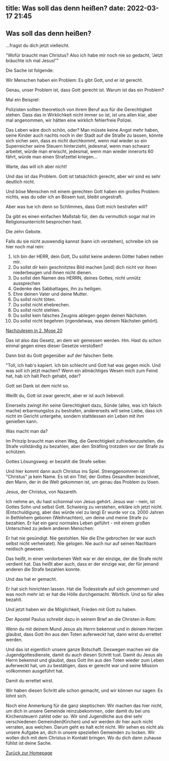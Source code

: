 title: Was soll das denn heißen?
date: 2022-03-17 21:45
---

## Was soll das denn heißen?

...fragst du dich jetzt vielleicht.

"Wofür braucht man Christus? Also ich habe mir noch nie so gedacht,
'Jetzt bräuchte ich mal Jesus!'"

Die Sache ist folgende:

Wir Menschen haben ein Problem: Es gibt Gott, und er ist gerecht.

Genau, unser Problem ist, dass Gott gerecht ist. Warum ist das ein Problem?

Mal ein Beispiel:

Polizisten sollten theoretisch von ihrem Beruf aus für die Gerechtigkeit stehen.
Dass das in Wirklichkeit nicht immer so ist, ist uns allen klar,
aber mal angenommen, wir hätten eine wirklich fehlerfreie Polizei.

Das Leben wäre doch schön, oder? Man müsste keine Angst mehr haben,
seine Kinder auch nachts noch in der Stadt auf die Straße zu lassen,
könnte sich sicher sein, dass es nicht durchkommt,
wenn mal wieder so ein Superreicher seine Steuern hinterzieht,
jedesmal, wenn man schwarz arbeitet, würde man erwischt,
jedesmal, wenn man wieder innerorts 60 fährt, würde man einen Strafzettel kriegen...

Warte, das will ich aber nicht!

Und das ist das Problem. Gott ist tatsächlich gerecht,
aber wir sind es sehr deutlich nicht.

Und böse Menschen mit einem gerechten Gott haben ein großes Problem:
nichts, was du oder ich an Bösem tust, bleibt ungestraft.

Aber was tue ich denn so Schlimmes, dass Gott mich bestrafen will?

Da gibt es einen einfachen Maßstab für,
den du vermutlich sogar mal im Religionsunterricht besprochen hast.

Die zehn Gebote.

Falls du sie nicht auswendig kannst (kann ich verstehen),
schreibe ich sie hier noch mal rein:

1. Ich bin der HERR, dein Gott, Du sollst keine anderen Götter haben neben mir.
2. Du sollst dir kein geschnitztes Bild machen [und] dich nicht vor ihnen niederbeugen und ihnen nicht dienen.
3. Du sollst den Namen des HERRN, deines Gottes, nicht unnütz aussprechen
4. Gedenke des Sabbattages, ihn zu heiligen.
5. Ehre deinen Vater und deine Mutter.
6. Du sollst nicht töten.
7. Du sollst nicht ehebrechen.
8. Du sollst nicht stehlen.
9. Du sollst kein falsches Zeugnis ablegen gegen deinen Nächsten.
10. Du sollst nicht begehren (irgendetwas, was deinem Nächsten gehört).

[Nachzulesen in 2. Mose 20](https://www.bibleserver.com/Ne%C3%9C/2.Mose20)

Das ist also das Gesetz, an dem wir gemessen werden. Hm.
Hast du schon einmal gegen eines dieser Gesetze verstoßen?

Dann bist du Gott gegenüber auf der falschen Seite.

"Toll, ich hab's kapiert. Ich bin schlecht und Gott hat was gegen mich.
Und was soll ich jetzt machen? Wenn ein allmächtiges Wesen mich zum Feind hat,
hab ich halt Pech gehabt, oder?

Gott sei Dank ist dem nicht so.

Weißt du, Gott ist zwar gerecht, aber er ist auch liebevoll.

Einerseits zwingt ihn seine Gerechtigkeit dazu, Sünde (alles, was ich falsch mache)
erbarmungslos zu bestrafen, andererseits will seine Liebe,
dass ich nicht im Gericht untergehe,
sondern stattdessen ein Leben mit ihm genießen kann.

Was macht man da?

Im Prinzip braucht man einen Weg, die Gerechtigkeit zufriedenzustellen,
die Strafe vollständig zu bezahlen, aber den Sträfling trotzdem vor der Strafe zu schützen.

Gottes Lösungsweg: er bezahlt die Strafe selber.

Und hier kommt dann auch Christus ins Spiel.
Strenggenommen ist "Christus" ja kein Name.
Es ist ein Titel, der Gottes Gesandten bezeichnet,
den Mann, der in die Welt gekommen ist, um genau das Problem zu lösen.

Jesus, der Christus, von Nazareth.

Ich nehme an, du hast schonmal von Jesus gehört.
Jesus war - nein, ist Gottes Sohn und selbst Gott.
Schwierig zu verstehen, erkläre ich jetzt nicht.
(Entschuldigung, aber das würde viel zu lang)
Er wurde vor ca. 2000 Jahren in Bethlehem geboren (Weihnachten),
um deine und meine Strafe zu bezahlen.
Er hat ein ganz normales Leben geführt - mit einem großen Unterschied zu jedem anderen Menschen:

Er hat nie gesündigt. Nie gestohlen. Nie die Ehe gebrochen (er war auch selbst nicht verheiratet).
Nie gelogen. Nie auch nur auf seinen Nachbarn neidisch gewesen.

Das heißt, in einer verdorbenen Welt war er der einzige,
der die Strafe nicht verdient hat. Das heißt aber auch, dass er der einzige war,
der für jemand anderen die Strafe bezahlen konnte.

Und das hat er gemacht.

Er hat sich hinrichten lassen.
Hat die Todesstrafe auf sich genommen und was noch mehr ist:
er hat die Hölle durchgemacht. Wörtlich. Und so für alles bezahlt.

Und jetzt haben wir die Möglichkeit, Frieden mit Gott zu haben.

Der Apostel Paulus schreibt dazu in seinem Brief an die Christen in Rom:

Wenn du mit deinem Mund Jesus als Herrn bekennst und in deinem Herzen glaubst,
dass Gott ihn aus den Toten auferweckt hat, dann wirst du errettet werden.

Und das ist eigentlich unsere ganze Botschaft.
Deswegen machen wir die Jugendgottesdienste, damit du auch diesen Schritt tust.
Damit du Jesus als Herrn bekennst und glaubst,
dass Gott ihn aus den Toten wieder zum Leben auferweckt hat, um zu bestätigen,
dass er gerecht war und seine Mission vollkommen ausgeführt hat.

Damit du errettet wirst.

Wir haben diesen Schritt alle schon gemacht, und wir können nur sagen:
Es lohnt sich.

Noch eine Anmerkung für die ganz skeptischen: Wir machen das hier nicht,
um dich in unsere Gemeinde reinzubekommen, oder damit du bei uns Kirchensteuern zahlst oder so.
Wir sind Jugendliche aus drei sehr verschiedenen Gemeinden(Kirchen)
und wir werden dir hier auch nicht verraten, aus welchen.
Darum geht es halt echt nicht. Wir sehen es nicht als unsere Aufgabe an,
dich in unsere speziellen Gemeinden zu locken.
Wir wollen dich mit dem Christus in Kontakt bringen.
Wo du dich dann zuhause fühlst ist deine Sache.

[Zurück zur Homepage](index.html)
